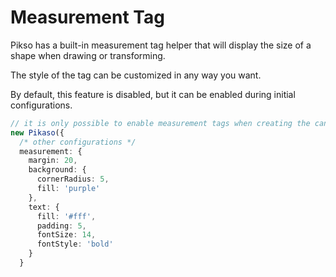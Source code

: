 # Measurement Tag
        
Pikso has a built-in measurement tag helper that will display the size of a shape when drawing or transforming.

The style of the tag can be customized in any way you want. 

By default, this feature is disabled, but it can be enabled during initial configurations.

```ts
// it is only possible to enable measurement tags when creating the canvas editor
new Pikaso({
  /* other configurations */
  measurement: {
    margin: 20,
    background: {
      cornerRadius: 5,
      fill: 'purple'
    },
    text: {
      fill: '#fff',
      padding: 5,
      fontSize: 14,
      fontStyle: 'bold'
    }
  }
```